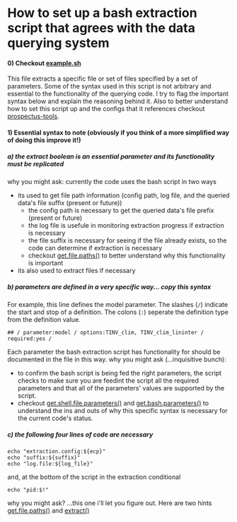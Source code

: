 # How to set up a bash extraction script that agrees with the data querying system

#### 0) Checkout [example.sh](https://github.com/ClimateImpactLab/energy-code-release-2020/blob/projection/2_projection/0_packages_programs_inputs/extract_projection_outputs/load_projection/example.sh)
This file extracts a specific file or set of files specified by a set of parameters. Some of the syntax used in this script is not arbitrary and essential to the functionality of the querying code. I try to flag the important syntax below and explain the reasoning behind it. Also to better understand how to set this script up and the configs that it references checkout [prospectus-tools](https://github.com/jrising/prospectus-tools/tree/master/gcp/extract).

#### 1) Essential syntax to note (obviously if you think of a more simplified way of doing this improve it!)

##### a) the extract boolean is an essential parameter and its functionality must be replicated
why you might ask: currently the code uses the bash script in two ways
* its used to get file path information (config path, log file, and the queried data's file suffix (present or future))
    * the config path is necessary to get the queried data's file prefix (present or future)
    * the log file is usefule in monitoring extraction progress if extraction is necessary
    * the file suffix is necessary for seeing if the file already exists, so the code can determine if extraction is necessary
    * checkout [get.file.paths()](https://github.com/ClimateImpactLab/energy-code-release-2020/blob/projection/2_projection/0_packages_programs_inputs/extract_projection_outputs/load_projection/get_paths.R) to better understand why this functionality is important
* its also used to extract files if necessary

##### b) parameters are defined in a very specific way... copy this syntax

For example, this line defines the model parameter. The slashes (`/`) indicate the start and stop of a definition. The colons (`:`) seperate the definition type from the definition value. 
```
## / parameter:model / options:TINV_clim, TINV_clim_lininter / required:yes /
```
Each parameter the bash extraction script has functionality for should be documented in the file in this way.
why you might ask (...inquisitive bunch): 
* to confirm the bash script is being fed the right parameters, the script checks to make sure you are feedint the script all the required parameters and that all of the parameters' values are supported by the script.
* checkout [get.shell.file.parameters()](https://github.com/ClimateImpactLab/energy-code-release-2020/blob/projection/2_projection/0_packages_programs_inputs/extract_projection_outputs/load_projection/parse.R) and [get.bash.parameters()](https://github.com/ClimateImpactLab/energy-code-release-2020/blob/projection/2_projection/0_packages_programs_inputs/extract_projection_outputs/load_projection/bash.R) to understand the ins and outs of why this specific syntax is necessary for the current code's status.

##### c) the following four lines of code are necessary

```
echo "extraction.config:${ecp}"
echo "suffix:${suffix}"
echo "log.file:${log_file}"
```
and, at the bottom of the script in the extraction conditional
```
echo "pid:$!"
```
why you might ask? ...this one i'll let you figure out. Here are two hints [get.file.paths()](https://github.com/ClimateImpactLab/energy-code-release-2020/blob/projection/2_projection/0_packages_programs_inputs/extract_projection_outputs/load_projection/get_paths.R) and [extract()](https://github.com/ClimateImpactLab/energy-code-release-2020/blob/projection/2_projection/0_packages_programs_inputs/extract_projection_outputs/load_projection/bash.R)


